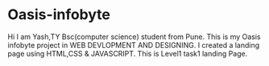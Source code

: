 # Oasis-infobyte

Hi I am Yash,TY Bsc(computer science) student from Pune. 
This is my Oasis infobyte project in WEB DEVLOPMENT AND DESIGNING.
I created a landing page using HTML,CSS & JAVASCRIPT.
This is Level1 task1 landing Page.
